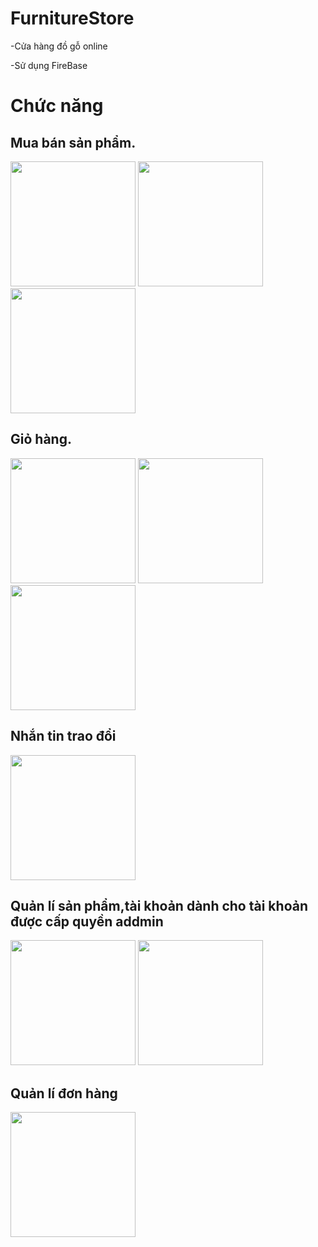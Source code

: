 # FurnitureStore
-Cửa hàng đồ gỗ online

-Sử dụng FireBase
# Chức năng
## **Mua bán sản phẩm**.

<img src="https://lh3.googleusercontent.com/R9x1IatzuBuvjmfWUUpKy_EuzpwLGMBOxIac4SX1XbB9fapGWuooKzFp7BdA2nXBTZofyN9DYvoFefDLrjqaJAg9WeHwnADf4YTjH9aB5mD7pmAaZ3xcS28LM3GscM9xSHZEuvR5TxxXS0jyTqwbkLXkS5KGlQRLjuBcPK2sbFUCTbsUsBKh0s8F8oWmtfjcqam1-jrJ8eV8EoB0g46BqKnPUfuBALFzO_UC8DqAqgamRxYmBd7wX62WYO2oF5n3orWkOkLHSM0LIaMSpCkaA7Hdeq1RT_s9ZPEccmrjPxd5ckPL44dpLNeI0yL1IpxSPZWqRYWRMuB80ycy3il7Qc8HDs09R-gp-4KMicQMDDBRiX4yBtjG5iWa6PEYTrR3bV7EI7TXgd5CS174LhmwSF5Vy2suZ-VfqkLs8vmLHCrBL2BdsOIrY4c33VT2aIwcjF_adAe1rp_lcHbw1DM8dlEWltyGUDt_jam1uz9adPYtye3tb8LuHqt4bN9_CMUeWkFnez73ISSbO9YsBrGe2ZjA-RUGv3N-UecezEkzVJdF5gw1mMMSuv8x-LTXE73WgrYlTVSCmpJmYhKwsYX0ajRxcBf5WXcF-R_6_IJfm-CV2jICHO27Ugyv1HyB18u0gvmzPdca3C9QtpW9NBpusrUk44o2fIpxJsCc0xKzDw1y7C4YtCIov_IRY_DqAs2v_2W5Y-UhvrBlUAX_D2QZzXI=w398-h696-no?authuser=0" 
width="200"></img>
<img src="https://lh3.googleusercontent.com/BbVzl6Jl2BL7MZGmQwYxop_VVKw7hnQ5BwtzaUuAjdpc3uVrRSBRN_qzvvRoYv6_b5IXPhxaGCrSJVfNxVB_OtDp51WQ6Ls1VEelpjBSPr-g0xWdWRlTlvswnhdYg4hwVMJH5MvjyR-7plSZlCU7ldAq0x9Sd_BzIWGe1TPnadr5ge8SDtCsTL9lrD-JzX988NRy94sRPDpH-Rv4toCmS7VVaMKlvEYJ-YR3M5v42UXW-IZomBvQxDVZlq2vHFmizI7Wq8c2Zfj6vVAPRy1BY3pKWmKdRsz_lWZ4zCRYtmk5i-GbBIqEewk679OU_gYRAQXFDylGHp1c2atom8VUEi8J8EU_UusdtrBdKGtXy-jB46nroH7K79YG7qiyggMk7Wu_AyBd5h1uo1DLqygZwZC2QpFTR6uX_M-awa4phLimjxc5tw9-KIeLt3-TSrz6Wm5wN-0kWjQuduEtnNKG_RABWlgeplZQff0i8llG7UfavNOQCb_61ZVQVngrAn-lT6ZaZmceal-jMUvuQbpPl-5SHQgsIT7swAvUzIoS6WbOLU9IubRc_OAmRlf8DWjEHnpZlHAlJfNv7sOw2ESriIJKpvS8OLRbAh9pMxmVglYYvNiB03KatimYDkSACSGKa3H3cZ1HaSEiEzQw-kVn1ozXL1P8H4NIBvf3qJq8ApnG98t9_6f4l3GEY43dkvVKpwnLr0rEFZJGDutddaSmUnA=w392-h740-no?authuser=0"
width="200"></img>
<img src="https://lh3.googleusercontent.com/eEjYRROilRLkykUD4zmEO4R2VIN3_vDJ_5m5qkkjyWbrM9P0AyponvBX4uwCf80EQc_kGj5qa885s-nxH1ZXQd0Tp621VJBIOFT4TruE_BWKJy4H8aH1ggFDHqmkPXmYQdVpp69QUaAkODJp-xNB2CSPy5Wh_tgszINUYG0ynCa7oIh9V1UW7Ij3XcIPQgpbHr0CjOfrWlFmY4dihhzIwDJxc5TevwlrrfeN25c0Y8itAN1fPmG8s_3QObsSKvEzCea6KMzcMC25keJpoYUg6wkjj-pCYAD49-tGKSMkVbmQWETjmaOTxkxwfkl2GEXEUosJmUbAJ0YEhpb7XH-VyxhacWQY-n9cfFhcjzHfmJ7jwiu_YWAwsT7U71ttTXWFiC6S6VBxI8LJmalRWGqID6RixMODGcNzFnpyK6JKO1VNYXBT3jGqapcFM1ExLILGkroSqnCtleKX3EWLXKvRnE_-964Ro-OpqQdv0kpGt9cxgbGtLhlg4Jy1NesVhYvtOPVJCVat0jMKk7alzuSur1cuIqdpmUAB7EiBp7h8vuFu6Evall8Sq9UgF1HwvuXlcF6d0jJkxZU2aQ_-2ysi3LUzrwVGFVIHHmDzktirkAXaqCD_1Iy2h8W4-bIwjeqH6gOx_xWkIlraw_HkcYXkYxICHZWO5vhywsNTzODqYvQP3c-LywhY8oDnLbbJ2-ZKAyNlO4WcgnYtIb0oE7yV-EU=w392-h691-no?authuser=0" 
width="200"></img> 

## **Giỏ hàng**.

<img src="https://lh3.googleusercontent.com/rnjyj2_D3TgrKt6fOMRyGO28_AgBQPTQ19WO6vLQHytDT9JJgwSjiy1YLgecIPXumtIEyO0JedoaVgLAP0DJ8aPZE4ldbbPpJWS5CQqJ-CLRyIYSbulO1aKWs5QUNTDlFOTzCilhED4pO0MTtKcE4Qxz_bq2HA7N6RUmMFkTeRjQ63OsnmJYH6Ay1k56DDD0Eu-CTWCrW5irQl7iZ63xo9S7Q4-y_55h5IT9Q7Ze2vwk9U-RGD81u5jm9kGBfnXNZPg6tdf_sRVDO4c8egXDdoYbUZ7ltUiPVlYvvLdo14Ys-VXEr9LTsgUpmFdaPGQKEHXioWqJywb_PCJmMKkLXrlAgvjsw2FmWP31ceV1tBq-OT69Qnq8GQXQx2CGkwg2fn_4t89TJSoXFqAPSUabCnY1rGGKhNvaiGlgv5XfkeHIKsWJSrqm6DAopz-C0KSLiRiY1y_TWdXaVphcw1IeOpLgiV2nxFISPbq80a6IGxnF0kttSpXBzqGpterYHyhSKiVUnpt7ZsEoMk6H0I16aQ1ooTpfry10XygtlFGd3CHoxWMqrlaWr5KGmRThvyq5-GJv9pnoRzSbyzhcKgp98mmQ9JYooTd6BF3VCj0Vpi7zFi70VzymQCDZtJRBL9cRaUi_m1Z6nyXGEE-Qz-ZTyLugTxRVx_OixhYRh1jzDNL5R-kaDfbW0fUOimNzS7fmVNdCLtcRboEAnoqBQWER1T8=w396-h717-no?authuser=0" 
width="200"></img>
<img src="https://lh3.googleusercontent.com/B_h9wqDibCmgTuVH6ifynbVtNVS_FeWHmPXWFVL8HI4PaYVf4KB80LlZ7FYj30hkEn90STS5nhiIAFi9BLpiXNgN_OB4g9RAAq03bHm8WFJJXwLATFDXpfjWmsQUMmVQkJKVWJ2LbVKxjlQvB73uvMqc_5nq_-PKfZRzY3h8KaU6LDZ333mX5OdO1KAaSM6KaoBap-FYV15Kh4AxmVHvWorpBotO9Yua6v1DTKbVzGiA4LqvLYzPi7P2uo-Jd8hzYOn8_z2qpQ_uIBfhyP5G11_7fIidmXIVcRcY3hcITehGGuKkpAOp3rc2XHx_AapV6Q44mtX1Cqcawhb6C1gIRrnd-j2DTSwfRMs2z39EqngzEXJbHdLMwsn5WhlfBiYASTZbFGwvr6eBT2z6BKOq5bJp82-Va-3LCiuLKEckjTni-ih-lsrxs1DIqNdJDdqPdOYvgzHsUmCoOq_0riUAcPMeaiSbC9VvxidXBWLiWDSl7RbD-mIG_4NSzbrm9TcH5p62QSrmXrY2gqNWZvEM2y3S2xvk50wrlSgsm-7uSeL6UDT4mINwqYPM9I_5mN9aD7JfQ0DK2XxZd0RZnnFAUornaQxbXNevj4dwPZR_Y7jRiJsPd2WVfytxO6Li0mWVqWNZI2t7YmvsAqzuYU44zaR_a_yCw0_jmyT-NkiTk35HhNX7LeOBAP4fdDxxMv6h9qsR8O4i-0QP6ckfmJJJqWk=w392-h685-no?authuser=0" 
width="200"></img>
<img src="https://lh3.googleusercontent.com/mNqf-fT3b8fm1UX47pLItEpPrQBN-1Se1cDg69Ke7EG_mz0Y8Rru_CtmCAiDRMXg8USN6ifql_rfAd_q084-kXBZcn25sbv8IMBgxFjlwKjQTROHUGY_Ve6SK9mI_ooxMhlv0ygh6YZkeu-LSbEJymFoeWfK0B9EEba6-ePE540H_fnjO7oVa3Yg-_-IELlDB5sBzoZkIRN8aM05pBLjy0KUTw-gicoqLc9UpoUJBJiaoNwyFg8OcBtm0UxBtl1iNhzQvPUEiMIGoyq82q7Eoc4Jbv9ZuWwN5tEHc09HDVXIY7SMeNRTyVQQBUR4rgjW0koFiYIADaY8l6hnZdo-FS2LeHQ0TvoLoKYsV4evWPN0POUATCuxFcxgy6eHrBrSvCC4gXH0tjm6A_qvyUgJUH0QJo5z1ecBNGp1m7rDPx1eTkpHdOmchsYqr-fRTAtwZ0tj_iRWbh7RqfY51EGUM7JlqQFlExFpsqCUwCci-YvilVWG9Bvcxe7Wt2YeMF7gYiwW4XHfT_f7S9jFhqqnRoAugbqv4cQo53YacBdwb65JXrNMjoaiawE_0Ew2GNXSuJx4oSQgR9Ggg2TPqpBKFYSuqLU2PgfX1s4R7KRXObo7Fj3FvzaSRyLlTODwu6NaPAveAOJ65WShhYMkYmRhCkM2WWcav8mv6owW4e6UPL-yB6ogxGdUJ_e-sp4lk-AbiblYyoAQKgMyKCzsYvuN9AU=w383-h697-no?authuser=0" 
width="200"></img>

## **Nhắn tin trao đổi**

<img src="https://lh3.googleusercontent.com/by5YYK7ACYQpW9qsDMslhIJvXSYnTtjzlALpQRCbzAtnh1QlR-u-67YL9VmYDHb4YQ8PK2HMNIp-Pcll19SdOOnxDQ-he3XX7Wahfy_sLBIWxnMqDanH_rQ5lS4ak9HpuHuQ0aRmj0sA1X_O0dekOjdrmtnoDyZ0rzKK-uOBq1GSKP1r0NgDwnT0lCXe1GmRA17rANIhgSve7oHwhrYvlSt4wUBg9mywfu8Aw6RDgfC_QcdebN7xOk7vhOSzujhwkkxaP14iJ68k4cwQ13Z5CTWG_WBbkeGgQ9tsuIPkP5jlevgwW2bKVet3FR8TtIFkoVZryHbMqExx6ApFz_7QmGhOPRUfMadMh_V3CmmfDzaLdbN-99ZRI4idQrHrFO-NLKw_aiaF15GIyckZdncgYiSW3rZwtSLRp4b-5wU1INda4hDE4O2ycxqFZgXnq7-6Ga86_z59eU65IHgStOb-raoj1UoOXoMZ65w0QvNehlkqhOHuRC3-nXgTmWIvj0hwFPvxvsNa5CDrXQQ5lyjLHiyHf2AzjoelZo7BBMdc5jfTtYAlcoPMAFwWRPoplC-eHx8ykRLjv-rmsukp7EAnKp9VcGeN_ynP19OpzHq_tlu0N5-1sm_BfOhipriIzwhlJzzO4RwH7tmgjn6Uewu9ZebadD51BNRJBRPFrfP5oHi4Ob3A5hpJWmK6vMfXYo3EERPT4jxccwfdsH3ZS8c4ebs=w392-h697-no?authuser=0" 
width="200"></img>

## **Quản lí sản phẩm,tài khoản dành cho tài khoản được cấp quyền addmin**

<img src="https://lh3.googleusercontent.com/I3kzhCE_mRud3ghNNBnFuLXYUkwjcrfSbsXwqH8g8xnWbXqTVRUTeL6JaZSOYQn_PvrsfrwQA9AiAaFR4h1wfKXMUj9aMCPMAI2IkP-I9BPUVNHkP-ciic_mQyuwmyBncYakNz0PMnPcUcX39_p0wNHiMGjtTPtpwtYqCwA4Koka9oVBhsjOAtqnt1fIcZsdQtReL__UT7rsQSctD0050zCiZD2tVO2KQ_0fpZeB5zifCxuQtUbxf2egJaCrepjEd1VQyJZuV5rSrUqkEVCDrf9cMDUUnr5Opiw0xBcF4lUoD5NHZXrSERQDFjcS4XN0vV3aTlWfRdD7mpny9Jo991cT-Fu0fvcq6SpjxzMLIXYloLoBfYI02kpLEtrUDxjg40eSVGtzdy2d_6BF8I0QG7phO3rUfszQolZgEwU-GIMHs2J_X8mIdjERrRaZyCqF2JZ5C5F9QIgr4n7X7BwGMuiqp_b1_sLQDNV8ESKa13dUrCl5R2WYBjtJ1MDAkoxNt4Pei70ILEH70UmuNpTPdmUrK-ueQ8Y1Z-3u7ttNQA-vutCVxlVgfiQwqz8fFWJcNFhRkDr7ewGzYpN21GD3xrBu5uJPP1h3xd8C1idMc3YYR9CiT7y-OEDjm3l_bp9m8uS_kDpruZvcxMKIb6aPtzETTgI32xo_KoBoKJG2Fv0o6VwzDwkHAacyqg3GB3k3uYqvoezsCrF7-2BLPbiNcPg=w390-h693-no?authuser=0" 
width="200"></img>
<img src="https://lh3.googleusercontent.com/e9RfZzXaFWhtqrSBQc-Qkk1o36WE6GFar6TTQtB1IAoVIoG-FtWLLGUDLYZsQ6OSfUBFGio-ZkWfZ0IOj4S7w-z8sw6OvQw6GZ7BADz3brIugV2cyF8Wjx3X2p3371TizRnojfzSKE5tdTqnXU0dyZo9cdeHbcu4MclM2fPTzw0mfxPdNbZ4KUSiPqkBtvxSY_Mqf-q75Vfiot72GyDwgTAV46lkFdSAg190-WjMNTLz-0Rshdjq0G_iDj8AR4bLWp2H5CEhLrkj2J_ZMwsQFJUaIw1qghx-SEFASRXpSaKVojbm-LMgRHLhzCr9bdPJxsNfKaMuJcJ7rbxgUCJrs4sRC0W7yQt8SmeLJouCdvMlESGoBWkFfrV-iop613OTwbxs1LRoSSmDb0ei1UjFjWeIhh30ePsxkPdESStBOkay_P-3ulsItSbtxkdsAj73grcy5_nItF-2qNIW1jGglleHS7xg1vdhxVE0BQi07237FsF-hdgHvYIEVYyA4zeiVx-mhfNB_i-bcb-aNk7qs_kxiULiNmxC6UDXmqsdnbC8YFKVXbsnzWyQS7LpeK4ndi9GEc0E-ja1BIt-5d-p7x7dFSgFug4rbeKog_CxUrimHJoW4P5WKlG5QhkivQDH42SqBfyq0ruNDrZ6IjD9_SvlrQ93NX19r61TexgkA-FICKdGvo9beEJmS1b0s5SxMPtXeRoyOgOfHNGpU93nVaI=w387-h646-no?authuser=0" width="200"></img>

## **Quản lí đơn hàng**

<img src="https://lh3.googleusercontent.com/pxjKZBPXbNeB3TUUwnieuXKlprfvTvEoYUaRHRRMT8BlbrDsGTygN-paovSkaCbNOd9tU7TMpbZg8DrfUNQNwg-xRdHENbRP2r14mzVUNScI0ROpjjkn4tPjVeCkS_-VHFm4R77yQ98i1W5gzgKWGgOCzP1nwyheBN0TuFy4HqrA6jxbz-ENOQxtr6NTQ-VPi9tN-3Fp7-8tT2c6l531c4MesII18hV4Iy0tQGvfgcNk9aAcS0p9YOSsJDeDhibxjLHjOUvkaBtY0tHyqqQKfOTBQLxdAtMk6wOUJ3FV3FCzs3zC7XzhkHb6lX_lSyxQRr7tfjIem1qwhhvpV5vZdhsiTmYX9aeuyBM62woMG6_vv06cFTjbqRmNKN4M-dGWmQQzRL2rcyk2AzSPHAN6TZl5tBJ4v44DC9uiMksAynfU0JCGP9fJ52zwRKs4VMZuu9azOVLRjRNvmmCq4FFZ9Ei17_AUCAarrNm1Wqk-PA1HvN7NwyactM5Za4pGBFaJ7jbSoIvQLHlfMU-LD8bowuKn0CS3GXBmI7WTeeKE_QlQF-0dBDn_FcIFjUM8Cm-iafV_ULK-xtgROYfP4DWFI8UakFOSvA_ngqcWzaV_677Pd_qApShY4VEHPpBLf7l_RJVFZ0rcgQFDTZuNnsMiigtLKy-kNIBQa4gATCpL_OCIFgpXgrW14kCG7OHbhzDSbgr_iHSjLs_5qJNwynn-g_s=w395-h657-no?authuser=0" width="200"></img>


